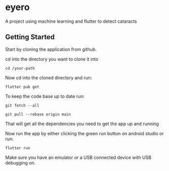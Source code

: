 # eyero

A project using machine learning and flutter to detect cataracts

## Getting Started

Start by cloning the application from github.

cd into the directory you want to clone it into

```terminal
cd /your-path
```

Now cd into the cloned directory and run:

```terminal
flutter pub get
```

To keep the code base up to date run:

```terminal
git fetch --all

git pull --rebase origin main
```

That will get all the dependencies you need to get the app up and running

Now run the app by either clicking the green run button on android studio or run:
```terminal
flutter run
```
Make sure you have an emulator or a USB connected device with USB debugging on.
